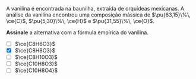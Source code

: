 A vanilina é encontrada na baunilha, extraída de orquídeas mexicanas. A análise da vanilina encontrou uma composição mássica de $\pu{63,15}\%\, \ce{C}$, $\pu{5,30}\%\, \ce{H}$ e $\pu{31,55}\%\, \ce{O}$.

**Assinale** a alternativa com a fórmula empírica do vanilina.

- [ ] $\ce{C8H6O3}$
- [x] $\ce{C8H8O3}$
- [ ] $\ce{C8H10O3}$
- [ ] $\ce{C10H8O3}$
- [ ] $\ce{C10H8O4}$
